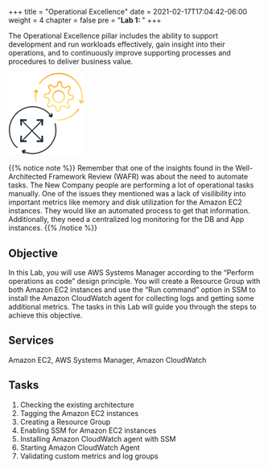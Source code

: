 +++
title = "Operational Excellence"
date = 2021-02-17T17:04:42-06:00
weight = 4
chapter = false
pre = "<b>Lab 1:  </b>"
+++

The Operational Excellence pillar includes the ability to support development and run workloads effectively, gain insight into their operations, and to continuously improve supporting processes and procedures to deliver business value. 

<img src="images/operational-ex.png" alt="drawing" width="150"/>

{{% notice note %}}
Remember that one of the insights found in the Well-Architected Framework Review (WAFR) was about the need to automate tasks. The New Company people are performing a lot of operational tasks manually. One of the issues they mentioned was a lack of visilibility into important metrics like memory and disk utilization for the Amazon EC2 instances. They would like an automated process to get that information. Additionally, they need a centralized log monitoring for the DB and App instances. 
{{% /notice %}}

## Objective

In this Lab, you will use AWS Systems Manager according to the “Perform operations as code” design principle. You will create a Resource Group with both Amazon EC2 instances and use the “Run command” option in SSM to install the Amazon CloudWatch agent for collecting logs and getting some additional metrics. The tasks in this Lab will guide you through the steps to achieve this objective.

## Services

Amazon EC2, AWS Systems Manager, Amazon CloudWatch

## Tasks

1. Checking the existing architecture
1. Tagging the Amazon EC2 instances
1. Creating a Resource Group
1. Enabling SSM for Amazon EC2 instances
1. Installing Amazon CloudWatch agent with SSM
1. Starting Amazon CloudWatch Agent
1. Validating custom metrics and log groups


